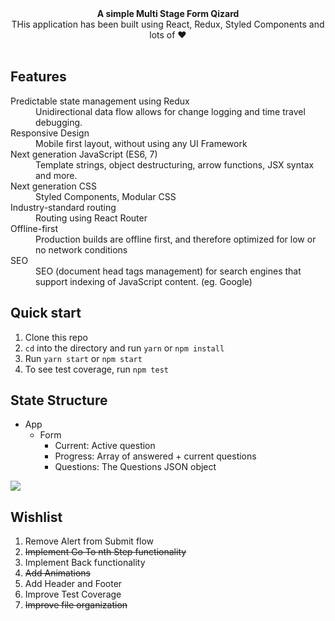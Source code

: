 
<div align="center"><strong>A simple Multi Stage Form Qizard</strong></div>
<div align="center">THis application has been built using React, Redux, Styled Components and lots of ❤️ </div>

<br />

## Features

<dl>
  <dt>Predictable state management using Redux</dt>
  <dd>Unidirectional data flow allows for change logging and time travel debugging.</dd>

  <dt>Responsive Design</dt>
  <dd>Mobile first layout, without using any UI Framework</dd>

  <dt>Next generation JavaScript (ES6, 7)</dt>
  <dd>Template strings, object destructuring, arrow functions, JSX syntax and more.</dd>

  <dt>Next generation CSS</dt>
  <dd>Styled Components, Modular CSS</dd>

  <dt>Industry-standard routing</dt>
  <dd>Routing using React Router</dd>


  <dt>Offline-first</dt>
  <dd>Production builds are offline first, and therefore optimized for low or no network conditions</dd>

  <dt>SEO</dt>
  <dd>SEO (document head tags management) for search engines that support indexing of JavaScript content. (eg. Google)</dd>
</dl>

## Quick start

1. Clone this repo
2. `cd` into the directory and run `yarn` or `npm install`
3. Run `yarn start` or `npm start`
4. To see test coverage, run `npm test`

## State Structure

- App
  - Form
    - Current: Active question
    - Progress: Array of answered + current questions
    - Questions: The Questions JSON object

![](https://lh3.googleusercontent.com/wFZz-t9dEBssK2ld4mqcE5AFeFopLxR6CEmxuT07wwXA_ziKMUd9qHevfK5AsPOsQKNIsN7uPPcYvSVhAXxwujn5csBvVT5XQCUETEu_soVpj9YWEKpV7L5QNTA4QFK4MYl5RxGAKmOpol8WTwJO8xJtXG_sWYlMU46RI5-QGeMy_XeUjjhNSU3UTeFK-UIe3Fcwq-mBXYUaqiGfFYsyd3V6D5UyNVcWtpSk1GtpPuM8G8_-4BSXrko4bm-Gft_YwrnGh6KVvQUDtdgfAILf1xwpP2C7WVuQkr7mGi8UAKwRKZXTsYcb8pegSjI1ObW10Ecd88wQs4Xle58cOcAO1beT3R8AYf0VhizJHNT5k42aKxTUJrcJbuqnHxO9Jb3eeIKfw1-2d5uPnFQ_ME3RkEZF5Fvtl58sCUeEhQZdbYnN-q0188NRVVkZxMfkRsOpeX-7-fB7cvJZF8pITbPcaOmxXmZUcPcX_90yqxNCNShZrl3Rm4M_fiw2J1z5FrBDTbaRFzX1nM5vyD_M0WWYwdJhgALSo2nxxvTk06uB9ZZnSmcz1-FBCD8A6D8s_yW7=w1471-h983)


## Wishlist

1. Remove Alert from Submit flow
2. ~~Implement Go To nth Step functionality~~
3. Implement Back functionality
4. ~~Add Animations~~
5. Add Header and Footer
6. Improve Test Coverage
7. ~~Improve file organization~~
